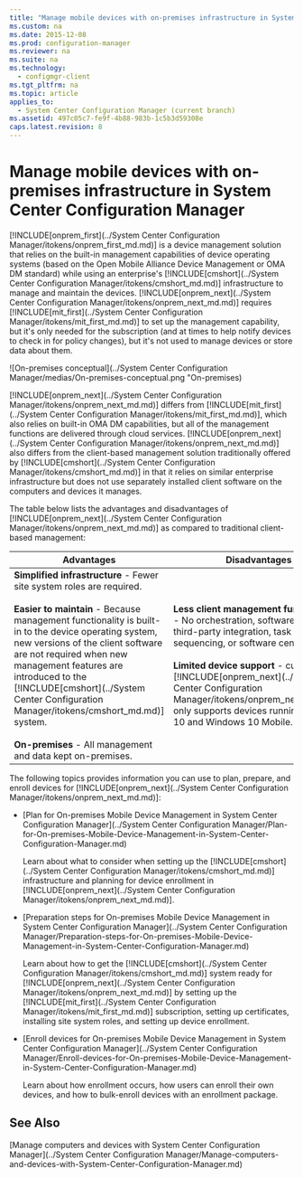 ```yaml
---
title: "Manage mobile devices with on-premises infrastructure in System Center Configuration Manager"
ms.custom: na
ms.date: 2015-12-08
ms.prod: configuration-manager
ms.reviewer: na
ms.suite: na
ms.technology: 
  - configmgr-client
ms.tgt_pltfrm: na
ms.topic: article
applies_to: 
  - System Center Configuration Manager (current branch)
ms.assetid: 497c05c7-fe9f-4b88-983b-1c5b3d59308e
caps.latest.revision: 8
---
```

# Manage mobile devices with on-premises infrastructure in System Center Configuration Manager
[!INCLUDE[onprem_first](../System Center Configuration Manager/itokens/onprem_first_md.md)] is a device management solution that relies on the built-in management capabilities of device operating systems (based on the Open Mobile Alliance Device Management  or OMA DM standard) while using an enterprise's [!INCLUDE[cmshort](../System Center Configuration Manager/itokens/cmshort_md.md)] infrastructure to manage and maintain the devices. [!INCLUDE[onprem_next](../System Center Configuration Manager/itokens/onprem_next_md.md)] requires [!INCLUDE[mit_first](../System Center Configuration Manager/itokens/mit_first_md.md)] to set up the management capability, but it's only needed for the subscription (and at times to help notify devices to check in for policy changes), but it's not used to manage devices or store data about them.  
  
 ![On&#45;premises conceptual](../System Center Configuration Manager/medias/On-premises-conceptual.png "On-premises)  
  
 [!INCLUDE[onprem_next](../System Center Configuration Manager/itokens/onprem_next_md.md)] differs from [!INCLUDE[mit_first](../System Center Configuration Manager/itokens/mit_first_md.md)], which also relies on built-in  OMA DM capabilities, but all of the management functions are delivered through cloud services.  [!INCLUDE[onprem_next](../System Center Configuration Manager/itokens/onprem_next_md.md)] also differs from the client-based management solution traditionally offered by [!INCLUDE[cmshort](../System Center Configuration Manager/itokens/cmshort_md.md)] in that it relies on similar enterprise infrastructure but does not use separately installed client software on the computers and devices it manages.  
  
 The table below lists the advantages and disadvantages of [!INCLUDE[onprem_next](../System Center Configuration Manager/itokens/onprem_next_md.md)] as compared to traditional client-based management:  
  
|Advantages|Disadvantages|  
|----------------|-------------------|  
|**Simplified infrastructure** - Fewer site system roles are required.<br /><br /> **Easier to maintain** - Because management functionality is built-in to the device operating system, new versions of the client software are not required when new management features are introduced to the [!INCLUDE[cmshort](../System Center Configuration Manager/itokens/cmshort_md.md)] system.<br /><br /> **On-premises** - All management and data kept on-premises.|**Less client management functionality** - No orchestration, software metering, third-party integration, task sequencing, or software center support.<br /><br /> **Limited device support** - currently [!INCLUDE[onprem_next](../System Center Configuration Manager/itokens/onprem_next_md.md)] only supports devices running Windows 10 and Windows 10 Mobile.|  
  
 The following topics provides information you can use to plan, prepare, and enroll devices for [!INCLUDE[onprem_next](../System Center Configuration Manager/itokens/onprem_next_md.md)]:  
  
-   [Plan for On-premises Mobile Device Management in System Center Configuration Manager](../System Center Configuration Manager/Plan-for-On-premises-Mobile-Device-Management-in-System-Center-Configuration-Manager.md)  
  
     Learn about what to consider when setting up the [!INCLUDE[cmshort](../System Center Configuration Manager/itokens/cmshort_md.md)] infrastructure and planning for device enrollment in [!INCLUDE[onprem_next](../System Center Configuration Manager/itokens/onprem_next_md.md)].  
  
-   [Preparation steps for On-premises Mobile Device Management in System Center Configuration Manager](../System Center Configuration Manager/Preparation-steps-for-On-premises-Mobile-Device-Management-in-System-Center-Configuration-Manager.md)  
  
     Learn about how to get the [!INCLUDE[cmshort](../System Center Configuration Manager/itokens/cmshort_md.md)] system ready for [!INCLUDE[onprem_next](../System Center Configuration Manager/itokens/onprem_next_md.md)] by setting up the [!INCLUDE[mit_first](../System Center Configuration Manager/itokens/mit_first_md.md)] subscription, setting up certificates, installing site system roles, and setting up device enrollment.  
  
-   [Enroll devices for On-premises Mobile Device Management in System Center Configuration Manager](../System Center Configuration Manager/Enroll-devices-for-On-premises-Mobile-Device-Management-in-System-Center-Configuration-Manager.md)  
  
     Learn about how enrollment occurs, how users can enroll their own devices, and how to bulk-enroll devices with an enrollment package.  
  
## See Also  
 [Manage computers and devices with System Center Configuration Manager](../System Center Configuration Manager/Manage-computers-and-devices-with-System-Center-Configuration-Manager.md)